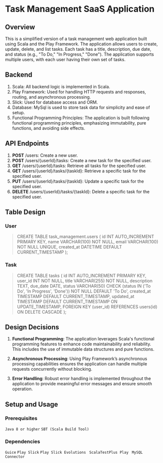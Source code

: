 # Task Management SaaS Application
## Overview
This is a simplified version of a task management web application built using Scala and the Play Framework. The application allows users to create, update, delete, and list tasks. Each task has a title, description, due date, and status (e.g., "To Do," "In Progress," "Done"). The application supports multiple users, with each user having their own set of tasks.

## Backend
1. Scala: All backend logic is implemented in Scala.
2. Play Framework: Used for handling HTTP requests and responses, routing, and asynchronous processing.
3. Slick: Used for database access and ORM.
4. Database: MySql is used to store task data for simplicity and ease of setup.
5. Functional Programming Principles: The application is built following functional programming principles, emphasizing immutability, pure functions, and avoiding side effects.


## API Endpoints
1. **POST** /users: Create a new user.
2. **POST** /users/{userId}/tasks: Create a new task for the specified user.
3. **GET** /users/{userId}/tasks: Retrieve all tasks for the specified user.
4. **GET** /users/{userId}/tasks/{taskId}: Retrieve a specific task for the specified user.
5. **PUT** /users/{userId}/tasks/{taskId}: Update a specific task for the specified user.
6. **DELETE** /users/{userId}/tasks/{taskId}: Delete a specific task for the specified user.

## Table Design
### User
>CREATE TABLE task_management.users (
id INT AUTO_INCREMENT PRIMARY KEY, 
name VARCHAR(100) NOT NULL,
email VARCHAR(100) NOT NULL UNIQUE,
created_at DATETIME DEFAULT CURRENT_TIMESTAMP
);

### Task
>CREATE TABLE tasks (
id INT AUTO_INCREMENT PRIMARY KEY,
user_id INT NOT NULL,
title VARCHAR(255) NOT NULL,
description TEXT,
due_date DATE,
status VARCHAR(50) CHECK (status IN ('To Do', 'In Progress', 'Done')) NOT NULL DEFAULT 'To Do',
created_at TIMESTAMP DEFAULT CURRENT_TIMESTAMP,
updated_at TIMESTAMP DEFAULT CURRENT_TIMESTAMP ON UPDATE_TIMESTAMP,
FOREIGN KEY (user_id) REFERENCES users(id) ON DELETE CASCADE
);

## Design Decisions

1. **Functional Programming**: The application leverages Scala's functional programming features to enhance code maintainability and reliability. This includes the use of immutable data structures and pure functions.

2. **Asynchronous Processing**: Using Play Framework’s asynchronous processing capabilities ensures the application can handle multiple requests concurrently without blocking.

3. **Error Handling**: Robust error handling is implemented throughout the application to provide meaningful error messages and ensure smooth operation.

## Setup and Usage
### Prerequisites

`Java 8 or higher`
`SBT (Scala Build Tool)`

### Dependencies
`Guice` 
`Play Slick` 
`Play Slick Evolutions `
`ScalaTestPlus Play `
`MySQL Connector `
